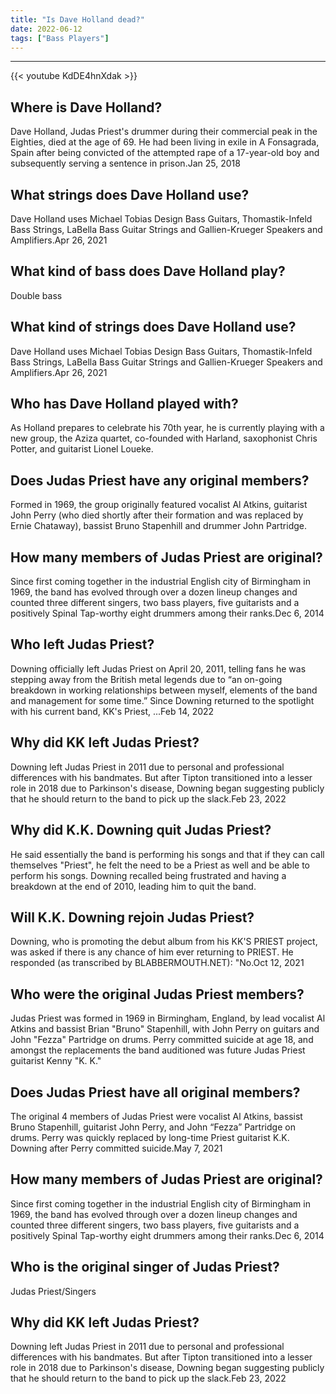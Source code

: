 ```yaml
---
title: "Is Dave Holland dead?"
date: 2022-06-12
tags: ["Bass Players"]
---
```


---
{{< youtube KdDE4hnXdak >}}
## Where is Dave Holland?
Dave Holland, Judas Priest's drummer during their commercial peak in the Eighties, died at the age of 69. He had been living in exile in A Fonsagrada, Spain after being convicted of the attempted rape of a 17-year-old boy and subsequently serving a sentence in prison.Jan 25, 2018

## What strings does Dave Holland use?
Dave Holland uses Michael Tobias Design Bass Guitars, Thomastik-Infeld Bass Strings, LaBella Bass Guitar Strings and Gallien-Krueger Speakers and Amplifiers.Apr 26, 2021

## What kind of bass does Dave Holland play?
Double bass

## What kind of strings does Dave Holland use?
Dave Holland uses Michael Tobias Design Bass Guitars, Thomastik-Infeld Bass Strings, LaBella Bass Guitar Strings and Gallien-Krueger Speakers and Amplifiers.Apr 26, 2021

## Who has Dave Holland played with?
As Holland prepares to celebrate his 70th year, he is currently playing with a new group, the Aziza quartet, co-founded with Harland, saxophonist Chris Potter, and guitarist Lionel Loueke.

## Does Judas Priest have any original members?
Formed in 1969, the group originally featured vocalist Al Atkins, guitarist John Perry (who died shortly after their formation and was replaced by Ernie Chataway), bassist Bruno Stapenhill and drummer John Partridge.

## How many members of Judas Priest are original?
Since first coming together in the industrial English city of Birmingham in 1969, the band has evolved through over a dozen lineup changes and counted three different singers, two bass players, five guitarists and a positively Spinal Tap-worthy eight drummers among their ranks.Dec 6, 2014

## Who left Judas Priest?
Downing officially left Judas Priest on April 20, 2011, telling fans he was stepping away from the British metal legends due to “an on-going breakdown in working relationships between myself, elements of the band and management for some time.” Since Downing returned to the spotlight with his current band, KK's Priest, ...Feb 14, 2022

## Why did KK left Judas Priest?
Downing left Judas Priest in 2011 due to personal and professional differences with his bandmates. But after Tipton transitioned into a lesser role in 2018 due to Parkinson's disease, Downing began suggesting publicly that he should return to the band to pick up the slack.Feb 23, 2022

## Why did K.K. Downing quit Judas Priest?
He said essentially the band is performing his songs and that if they can call themselves "Priest", he felt the need to be a Priest as well and be able to perform his songs. Downing recalled being frustrated and having a breakdown at the end of 2010, leading him to quit the band.

## Will K.K. Downing rejoin Judas Priest?
Downing, who is promoting the debut album from his KK'S PRIEST project, was asked if there is any chance of him ever returning to PRIEST. He responded (as transcribed by BLABBERMOUTH.NET): "No.Oct 12, 2021

## Who were the original Judas Priest members?
Judas Priest was formed in 1969 in Birmingham, England, by lead vocalist Al Atkins and bassist Brian "Bruno" Stapenhill, with John Perry on guitars and John "Fezza" Partridge on drums. Perry committed suicide at age 18, and amongst the replacements the band auditioned was future Judas Priest guitarist Kenny "K. K."

## Does Judas Priest have all original members?
The original 4 members of Judas Priest were vocalist Al Atkins, bassist Bruno Stapenhill, guitarist John Perry, and John “Fezza” Partridge on drums. Perry was quickly replaced by long-time Priest guitarist K.K. Downing after Perry committed suicide.May 7, 2021

## How many members of Judas Priest are original?
Since first coming together in the industrial English city of Birmingham in 1969, the band has evolved through over a dozen lineup changes and counted three different singers, two bass players, five guitarists and a positively Spinal Tap-worthy eight drummers among their ranks.Dec 6, 2014

## Who is the original singer of Judas Priest?
Judas Priest/Singers

## Why did KK left Judas Priest?
Downing left Judas Priest in 2011 due to personal and professional differences with his bandmates. But after Tipton transitioned into a lesser role in 2018 due to Parkinson's disease, Downing began suggesting publicly that he should return to the band to pick up the slack.Feb 23, 2022

